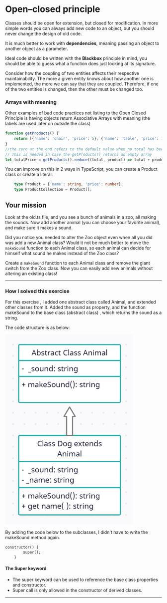 # Open–closed principle
Classes should be open for extension, but closed for modification. In more simple words you can always add new code to an object, but you should never change the design of old code.

It is much better to work with **dependencies**, meaning passing an object to another object as a parameter. 

Ideal code should be written with the **Blackbox** principle in mind, you should be able to guess what a function does just looking at its signature.

Consider how the coupling of two entities affects their respective maintainability. The more a given entity knows about how another one is implemented, the more we can say that they are coupled. Therefore, if one of the two entities is changed, then the other must be changed too.

### Arrays with meaning
Other examples of bad code practices not listing to the Open Closed Principle is having objects return Associative Arrays with meaning (the labels are used later on outside the class)

````typescript
function getProducts() {
    return [{'name': 'chair', 'price': 5}, {'name': 'table', 'price': 15}, {'name': 'bed', 'price': 20}];
}
//the zero at the end refers to the default value when no total has been calculated yet (first value of total)
// This is needed in case the getProducts() returns an empty array
let totalPrice = getProducts().reduce((total, product) => total + product.price, 0);
````

You can improve on this in 2 ways in TypeScript, you can create a Product class or create a literal:
````typescript
    type Product = {'name': string, 'price': number};
    type ProductCollection = Product[];
````

## Your mission
Look at the old.ts file, and you see a bunch of animals in a zoo, all making the sounds.
Now add another animal (you can choose your favorite animal), and make sure it makes a sound.

Did you notice you needed to alter the Zoo object even when all you did was add a new Animal class? Would it not be much better to move the `makeSound` function to each Animal class, so each animal can decide for himself what sound he makes instead of the Zoo class?

Create a `makeSound` function to each Animal class and remove the giant switch from the Zoo class. Now you can easily add new animals without altering an existing class!


-----

### How I solved this exercise

For this exercise , I added one abstract class called Animal, and extended other classes from it. Added the sound as
property, and the function makeSound to the base class (abstract class) , which returns the sound as a string.

The code structure is as below:


![ClassDiagram.png](ClassDiagram.png)

By adding the code below to the subclasses, I didn't have to write the makeSound method again.

```
constructor() {
        super();
    }
```
#### The Super keyword
- The super keyword can be used to reference the base class properties and constructor.
- Super call is only allowed in the constructor of derived classes.
---
